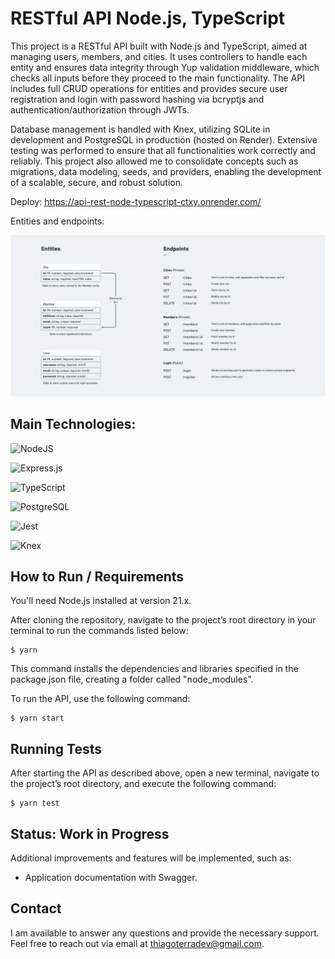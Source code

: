 # RESTful API Node.js, TypeScript

This project is a RESTful API built with Node.js and TypeScript, aimed at managing users, members, and cities. It uses controllers to handle each entity and ensures data integrity through Yup validation middleware, which checks all inputs before they proceed to the main functionality. The API includes full CRUD operations for entities and provides secure user registration and login with password hashing via bcryptjs and authentication/authorization through JWTs.

Database management is handled with Knex, utilizing SQLite in development and PostgreSQL in production (hosted on Render). Extensive testing was performed to ensure that all functionalities work correctly and reliably. This project also allowed me to consolidate concepts such as migrations, data modeling, seeds, and providers, enabling the development of a scalable, secure, and robust solution.


Deploy: https://api-rest-node-typescript-ctxy.onrender.com/

Entities and endpoints: 


![Entities and endpoints](./assets/entities-endpoints-restful-typescript.png)


## Main Technologies:

![NodeJS](https://img.shields.io/badge/node.js-6DA55F?style=for-the-badge&logo=node.js&logoColor=white)

![Express.js](https://img.shields.io/badge/express.js-%23404d59.svg?style=for-the-badge&logo=express&logoColor=%2361DAFB)

![TypeScript](https://img.shields.io/badge/TypeScript-007ACC?style=for-the-badge&logo=typescript&logoColor=white)

![PostgreSQL](https://img.shields.io/badge/postgresql-4169e1?style=for-the-badge&logo=postgresql&logoColor=white)

![Jest](https://img.shields.io/badge/-jest-%23C21325?style=for-the-badge&logo=jest&logoColor=white)

![Knex](https://img.shields.io/badge/Knex.js-D26B38.svg?style=for-the-badge&logo=knexdotjs&logoColor=white)


## How to Run / Requirements

You'll need Node.js installed at version 21.x.

After cloning the repository, navigate to the project’s root directory in your terminal to run the commands listed below:

```
$ yarn

```
This command installs the dependencies and libraries specified in the package.json file, creating a folder called "node_modules".


To run the API, use the following command:

```
$ yarn start

```


## Running Tests

After starting the API as described above, open a new terminal, navigate to the project’s root directory, and execute the following command:

```
$ yarn test

```


## Status: Work in Progress

Additional improvements and features will be implemented, such as:

- Application documentation with Swagger.


## Contact

I am available to answer any questions and provide the necessary support. Feel free to reach out via email at thiagoterradev@gmail.com.
